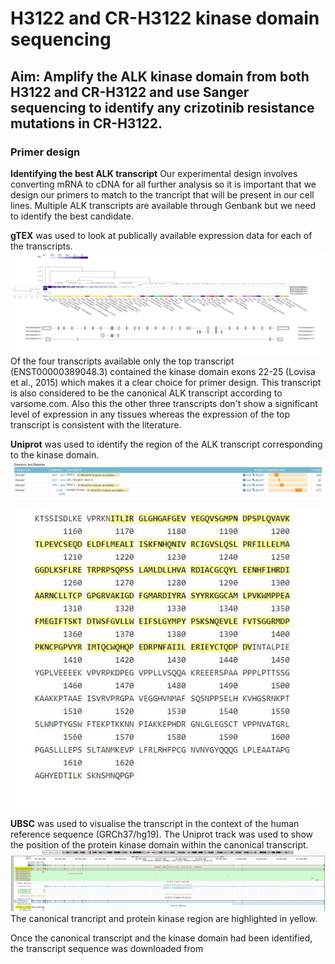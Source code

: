 # H3122 and CR-H3122 kinase domain sequencing
## Aim: Amplify the ALK kinase domain from both H3122 and CR-H3122 and use Sanger sequencing to identify any crizotinib resistance mutations in CR-H3122. <br>

### Primer design

**Identifying the best ALK transcript**
Our experimental design involves converting mRNA to cDNA for all further analysis so it is important that we design our primers to match to the trancript that will be present in our cell lines.
Multiple ALK transcripts are available through Genbank but we need to identify the best candidate. <BR>


**gTEX** was used to look at publically available expression data for each of the transcripts.
![](../Objective_summaries/Figure_cache/ALK_gTEX.jpg)
Of the four transcripts available only the top transcript (ENST00000389048.3) contained the kinase domain exons 22-25 (Lovisa et al., 2015) which makes it a clear choice for primer design. This transcript is also considered to be the canonical ALK transcript according to varsome.com. Also this the other three transcripts don't show a significant level of expression in any tissues whereas the expression of the top transcript is consistent with the literature.

**Uniprot** was used to identify the region of the ALK transcript corresponding to the kinase domain.
![](../Objective_summaries/Figure_cache/ALK_uniprot_1.jpg)

![](../Objective_summaries/Figure_cache/ALK_uniprot_2.jpg)

**UBSC** was used to visualise the transcript in the context of the human reference sequence (GRCh37/hg19). The Uniprot track was used to show the position of the protein kinase domain within the canonical transcript.
![](../Objective_summaries/Figure_cache/ALK_UBSC.jpg)
The canonical trancript and protein kinase region are highlighted in yellow.

Once the canonical transcript and the kinase domain had been identified, the transcript sequence was downloaded from
